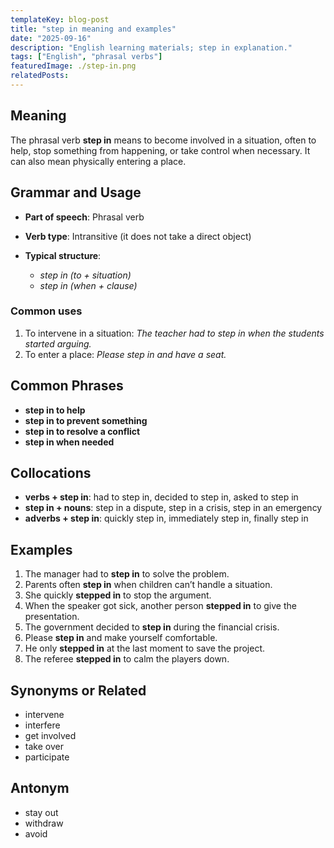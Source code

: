 ```yaml
---
templateKey: blog-post
title: "step in meaning and examples"
date: "2025-09-16"
description: "English learning materials; step in explanation."
tags: ["English", "phrasal verbs"]
featuredImage: ./step-in.png
relatedPosts:
---
```


## Meaning

The phrasal verb **step in** means to become involved in a situation, often to help, stop something from happening, or take control when necessary. It can also mean physically entering a place.

## Grammar and Usage

- **Part of speech**: Phrasal verb
- **Verb type**: Intransitive (it does not take a direct object)
- **Typical structure**:

  - _step in (to + situation)_
  - _step in (when + clause)_

### Common uses

1. To intervene in a situation:
   _The teacher had to step in when the students started arguing._
2. To enter a place:
   _Please step in and have a seat._

## Common Phrases

- **step in to help**
- **step in to prevent something**
- **step in to resolve a conflict**
- **step in when needed**

## Collocations

- **verbs + step in**: had to step in, decided to step in, asked to step in
- **step in + nouns**: step in a dispute, step in a crisis, step in an emergency
- **adverbs + step in**: quickly step in, immediately step in, finally step in

## Examples

1. The manager had to **step in** to solve the problem.
2. Parents often **step in** when children can’t handle a situation.
3. She quickly **stepped in** to stop the argument.
4. When the speaker got sick, another person **stepped in** to give the presentation.
5. The government decided to **step in** during the financial crisis.
6. Please **step in** and make yourself comfortable.
7. He only **stepped in** at the last moment to save the project.
8. The referee **stepped in** to calm the players down.

## Synonyms or Related

- intervene
- interfere
- get involved
- take over
- participate

## Antonym

- stay out
- withdraw
- avoid
